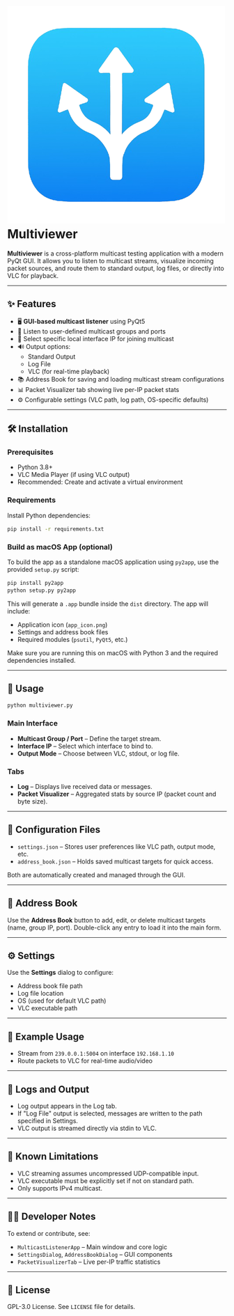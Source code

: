 # ![logo](https://github.com/teacupuk/multiviewer/blob/main/app_icon.png?raw=true) Multiviewer

**Multiviewer** is a cross-platform multicast testing application with a modern PyQt GUI. It allows you to listen to multicast streams, visualize incoming packet sources, and route them to standard output, log files, or directly into VLC for playback.

---

## ✨ Features

- 🖥️ **GUI-based multicast listener** using PyQt5
- 📡 Listen to user-defined multicast groups and ports
- 🔌 Select specific local interface IP for joining multicast
- 🔊 Output options:
  - Standard Output
  - Log File
  - VLC (for real-time playback)
- 📚 Address Book for saving and loading multicast stream configurations
- 📊 Packet Visualizer tab showing live per-IP packet stats
- ⚙️ Configurable settings (VLC path, log path, OS-specific defaults)

---

## 🛠️ Installation

### Prerequisites

- Python 3.8+
- VLC Media Player (if using VLC output)
- Recommended: Create and activate a virtual environment

### Requirements

Install Python dependencies:

```bash
pip install -r requirements.txt
```

### Build as macOS App (optional)

To build the app as a standalone macOS application using `py2app`, use the provided `setup.py` script:

```bash
pip install py2app
python setup.py py2app
```

This will generate a `.app` bundle inside the `dist` directory. The app will include:

- Application icon (`app_icon.png`)
- Settings and address book files
- Required modules (`psutil`, `PyQt5`, etc.)

Make sure you are running this on macOS with Python 3 and the required dependencies installed.

---

## 🚀 Usage

```bash
python multiviewer.py
```

### Main Interface

- **Multicast Group / Port** – Define the target stream.
- **Interface IP** – Select which interface to bind to.
- **Output Mode** – Choose between VLC, stdout, or log file.

### Tabs

- **Log** – Displays live received data or messages.
- **Packet Visualizer** – Aggregated stats by source IP (packet count and byte size).

---

## 📁 Configuration Files

- `settings.json` – Stores user preferences like VLC path, output mode, etc.
- `address_book.json` – Holds saved multicast targets for quick access.

Both are automatically created and managed through the GUI.

---

## 📓 Address Book

Use the **Address Book** button to add, edit, or delete multicast targets (name, group IP, port). Double-click any entry to load it into the main form.

---

## ⚙️ Settings

Use the **Settings** dialog to configure:

- Address book file path
- Log file location
- OS (used for default VLC path)
- VLC executable path

---

## 🧪 Example Usage

- Stream from `239.0.0.1:5004` on interface `192.168.1.10`
- Route packets to VLC for real-time audio/video

---

## 🧹 Logs and Output

- Log output appears in the Log tab.
- If "Log File" output is selected, messages are written to the path specified in Settings.
- VLC output is streamed directly via stdin to VLC.

---

## 🧩 Known Limitations

- VLC streaming assumes uncompressed UDP-compatible input.
- VLC executable must be explicitly set if not on standard path.
- Only supports IPv4 multicast.

---

## 🧑‍💻 Developer Notes

To extend or contribute, see:

- `MulticastListenerApp` – Main window and core logic
- `SettingsDialog`, `AddressBookDialog` – GUI components
- `PacketVisualizerTab` – Live per-IP traffic statistics

---

## 📜 License

GPL-3.0 License. See `LICENSE` file for details.